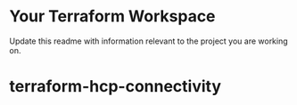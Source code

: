 # Your Terraform Workspace

Update this readme with information relevant to the project you are working on.
# terraform-hcp-connectivity
